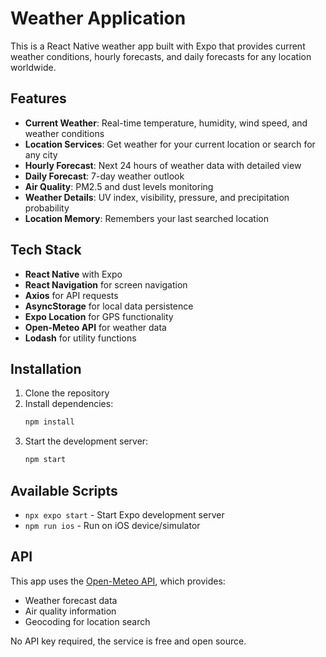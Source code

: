 # Weather Application

This is a React Native weather app built with Expo that provides current weather conditions, hourly forecasts, and daily forecasts for any location worldwide.

## Features

- **Current Weather**: Real-time temperature, humidity, wind speed, and weather conditions
- **Location Services**: Get weather for your current location or search for any city
- **Hourly Forecast**: Next 24 hours of weather data with detailed view
- **Daily Forecast**: 7-day weather outlook
- **Air Quality**: PM2.5 and dust levels monitoring
- **Weather Details**: UV index, visibility, pressure, and precipitation probability
- **Location Memory**: Remembers your last searched location

## Tech Stack

- **React Native** with Expo
- **React Navigation** for screen navigation
- **Axios** for API requests
- **AsyncStorage** for local data persistence
- **Expo Location** for GPS functionality
- **Open-Meteo API** for weather data
- **Lodash** for utility functions

## Installation

1. Clone the repository
2. Install dependencies:
   ```bash
   npm install
   ```
3. Start the development server:
   ```bash
   npm start
   ```

## Available Scripts

- `npx expo start` - Start Expo development server
- `npm run ios` - Run on iOS device/simulator

## API

This app uses the [Open-Meteo API](https://open-meteo.com/), which provides:
- Weather forecast data
- Air quality information
- Geocoding for location search

No API key required, the service is free and open source.

